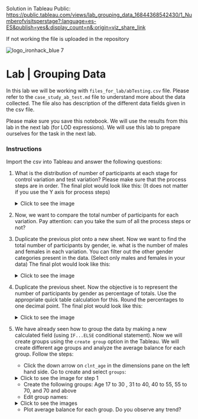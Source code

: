 Solution in Tableau Public: 
https://public.tableau.com/views/lab_grouping_data_16844368542430/1_Numberofvisitsperstage?:language=es-ES&publish=yes&:display_count=n&:origin=viz_share_link

If not working the file is uploaded in the repository

![logo_ironhack_blue 7](https://user-images.githubusercontent.com/23629340/40541063-a07a0a8a-601a-11e8-91b5-2f13e4e6b441.png)

# Lab | Grouping Data

In this lab we will be working with `files_for_lab/abTesting.csv` file. Please refer to the `case_study_ab_test.md` file to understand more about the data collected. The file also has description of the different data fields given in the csv file.

Please make sure you save this notebook. We will use the results from this lab in the next lab (for LOD expressions). We will use this lab to prepare ourselves for the task in the next lab. 

### Instructions

Import the csv into Tableau and answer the following questions:

1. What is the distribution of number of participants at each stage for control variation and test variation? Please make sure that the process steps are in order. The final plot would look like this: (It does not matter if you use the Y axis for process steps)
    <details>
      <summary> Click to see the image </summary>

      <br />

      ![Participants at each stage](https://education-team-2020.s3-eu-west-1.amazonaws.com/data-analytics/6.2_lab/participants_at_each_stage_control_vs_test.png)

    </details>
   
2. Now, we want to compare the total number of participants for each variation. Pay attention: can you take the sum of all the process steps or not?
3. Duplicate the previous plot onto a new sheet. Now we want to find the total number of participants by gender, ie. what is the number of males and females in each variation. You can filter out the other gender categories present in the data. (Select only males and females in your data) The final plot would look like this:

    <details>
      <summary> Click to see the image </summary>

      <br />

      ![Total participants by gender](https://education-team-2020.s3-eu-west-1.amazonaws.com/data-analytics/6.2_lab/total_number_of_participants_by_gender.png)

    </details>
    
4. Duplicate the previous sheet. Now the objective is to represent the number of participants by gender as percentage of totals. Use the appropriate quick table calculation for this. Round the percentages to one decimal point. The final plot would look like this:

    <details>
      <summary> Click to see the image </summary>

      <br />
     
      ![Percentage total participants by gender](https://education-team-2020.s3-eu-west-1.amazonaws.com/data-analytics/6.2_lab/percentage_total_participants_by_gender.png)

    </details>
    
5. We have already seen how to group the data by making a new calculated field (using `IF...ELSE` conditional statement). Now we will create groups using the `create group` option in the Tableau. We will create different age groups and analyze the average balance for each group. Follow the steps:

    - Click the down arrow on `clnt_age` in the dimensions pane on the left hand side. Go to create and select `groups`:

    <details>
      <summary> Click to see the image for step 1 </summary>

      <br />

      ![Create Groups](https://education-team-2020.s3-eu-west-1.amazonaws.com/data-analytics/6.2_lab/create_groups.png)

    </details>


    - Create the following groups: Age 17 to 30 , 31 to 40, 40 to 55, 55 to 70, and 70 and above
    - Edit group names:

    <details>
      <summary> Click to see the images </summary>

      <br />

      - Image 1:

      ![Create Groups](https://education-team-2020.s3-eu-west-1.amazonaws.com/data-analytics/6.2_lab/edit_group1.png)

      <br />
      
      - Image 2:

      ![Create Groups](https://education-team-2020.s3-eu-west-1.amazonaws.com/data-analytics/6.2_lab/edit_group2.png)

    </details>

    - Plot average balance for each group. Do you observe any trend?

